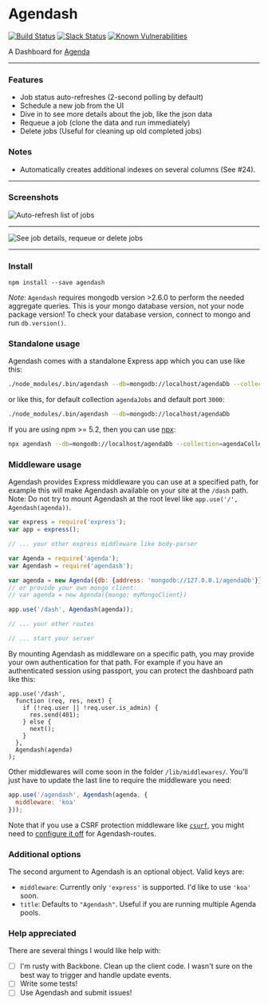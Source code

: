 # Agendash
[![Build Status](https://travis-ci.org/agenda/agendash.svg)](https://travis-ci.org/agenda/agendash)
<a href="https://slackin-ekwifvcwbr.now.sh/"><img src="https://slackin-ekwifvcwbr.now.sh/badge.svg" alt="Slack Status"></a>
[![Known Vulnerabilities](https://snyk.io/test/github/agenda/agendash/badge.svg?targetFile=package.json)](https://snyk.io/test/github/agenda/agendash?targetFile=package.json)

A Dashboard for [Agenda](https://github.com/agenda/agenda)

---

### Features

- Job status auto-refreshes (2-second polling by default)
- Schedule a new job from the UI
- Dive in to see more details about the job, like the json data
- Requeue a job (clone the data and run immediately)
- Delete jobs (Useful for cleaning up old completed jobs)

### Notes

 - Automatically creates additional indexes on several columns (See #24).

---

### Screenshots

![Auto-refresh list of jobs](all-jobs.png)

---

![See job details, requeue or delete jobs](job-details.png)

---

### Install

```
npm install --save agendash
```

*Note*: `Agendash` requires mongodb version >2.6.0 to perform the needed aggregate queries. This is your mongo database version, not your node package version! To check your database version, connect to mongo and run `db.version()`.

### Standalone usage

Agendash comes with a standalone Express app which you can use like this:

```bash
./node_modules/.bin/agendash --db=mongodb://localhost/agendaDb --collection=agendaCollection --port=3001
```

or like this, for default collection `agendaJobs` and default port `3000`:

```bash
./node_modules/.bin/agendash --db=mongodb://localhost/agendaDb
```

If you are using npm >= 5.2, then you can use [npx](https://medium.com/@maybekatz/introducing-npx-an-npm-package-runner-55f7d4bd282b):

```bash
npx agendash --db=mongodb://localhost/agendaDb --collection=agendaCollection --port=3001
```

### Middleware usage

Agendash provides Express middleware you can use at a specified path, for example this will
make Agendash available on your site at the `/dash` path. Note: Do not try to mount Agendash
at the root level like `app.use('/', Agendash(agenda))`.

```js
var express = require('express');
var app = express();

// ... your other express middleware like body-parser

var Agenda = require('agenda');
var Agendash = require('agendash');

var agenda = new Agenda({db: {address: 'mongodb://127.0.0.1/agendaDb'}});
// or provide your own mongo client:
// var agenda = new Agenda({mongo: myMongoClient})

app.use('/dash', Agendash(agenda));

// ... your other routes

// ... start your server
```

By mounting Agendash as middleware on a specific path, you may provide your
own authentication for that path. For example if you have an authenticated
session using passport, you can protect the dashboard path like this:

```
app.use('/dash',
  function (req, res, next) {
    if (!req.user || !req.user.is_admin) {
      res.send(401);
    } else {
      next();
    }
  },
  Agendash(agenda)
);
```

Other middlewares will come soon in the folder `/lib/middlewares/`.
You'll just have to update the last line to require the middleware you need:

```js
app.use('/agendash', Agendash(agenda, {
  middleware: 'koa'
}));
```

Note that if you use a CSRF protection middleware like [`csurf`](https://www.npmjs.com/package/csurf), you might need to [configure it off](https://github.com/agenda/agendash/issues/23#issuecomment-270917949) for Agendash-routes.

### Additional options

The second argument to Agendash is an optional object. Valid keys are:

- `middleware`: Currently only `'express'` is supported. I'd like to use `'koa'` soon.
- `title`: Defaults to `"Agendash"`. Useful if you are running multiple Agenda pools.

### Help appreciated

There are several things I would like help with:

-  [ ] I'm rusty with Backbone. Clean up the client code. I wasn't sure on the best way to trigger and handle update events.
-  [ ] Write some tests!
-  [ ] Use Agendash and submit issues!
